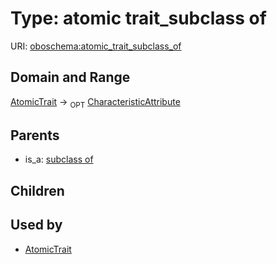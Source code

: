 
# Type: atomic trait_subclass of




URI: [oboschema:atomic_trait_subclass_of](http://purl.obolibrary.org/oboschema/atomic_trait_subclass_of)


## Domain and Range

[AtomicTrait](AtomicTrait.md) ->  <sub>OPT</sub> [CharacteristicAttribute](CharacteristicAttribute.md)

## Parents

 *  is_a: [subclass of](subclass_of.md)

## Children


## Used by

 * [AtomicTrait](AtomicTrait.md)
